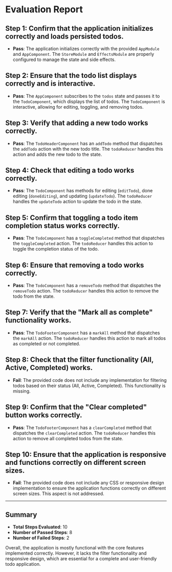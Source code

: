 # Evaluation Report

## Step 1: Confirm that the application initializes correctly and loads persisted todos.
- **Pass**: The application initializes correctly with the provided `AppModule` and `AppComponent`. The `StoreModule` and `EffectsModule` are properly configured to manage the state and side effects.

## Step 2: Ensure that the todo list displays correctly and is interactive.
- **Pass**: The `AppComponent` subscribes to the `todos` state and passes it to the `TodoComponent`, which displays the list of todos. The `TodoComponent` is interactive, allowing for editing, toggling, and removing todos.

## Step 3: Verify that adding a new todo works correctly.
- **Pass**: The `TodoHeaderComponent` has an `addTodo` method that dispatches the `addTodo` action with the new todo title. The `todoReducer` handles this action and adds the new todo to the state.

## Step 4: Check that editing a todo works correctly.
- **Pass**: The `TodoComponent` has methods for editing (`editTodo`), done editing (`doneEditing`), and updating (`updateTodo`). The `todoReducer` handles the `updateTodo` action to update the todo in the state.

## Step 5: Confirm that toggling a todo item completion status works correctly.
- **Pass**: The `TodoComponent` has a `toggleCompleted` method that dispatches the `toggleCompleted` action. The `todoReducer` handles this action to toggle the completion status of the todo.

## Step 6: Ensure that removing a todo works correctly.
- **Pass**: The `TodoComponent` has a `removeTodo` method that dispatches the `removeTodo` action. The `todoReducer` handles this action to remove the todo from the state.

## Step 7: Verify that the "Mark all as complete" functionality works.
- **Pass**: The `TodoFooterComponent` has a `markAll` method that dispatches the `markAll` action. The `todoReducer` handles this action to mark all todos as completed or not completed.

## Step 8: Check that the filter functionality (All, Active, Completed) works.
- **Fail**: The provided code does not include any implementation for filtering todos based on their status (All, Active, Completed). This functionality is missing.

## Step 9: Confirm that the "Clear completed" button works correctly.
- **Pass**: The `TodoFooterComponent` has a `clearCompleted` method that dispatches the `clearCompleted` action. The `todoReducer` handles this action to remove all completed todos from the state.

## Step 10: Ensure that the application is responsive and functions correctly on different screen sizes.
- **Fail**: The provided code does not include any CSS or responsive design implementation to ensure the application functions correctly on different screen sizes. This aspect is not addressed.

---

## Summary

- **Total Steps Evaluated**: 10
- **Number of Passed Steps**: 8
- **Number of Failed Steps**: 2

Overall, the application is mostly functional with the core features implemented correctly. However, it lacks the filter functionality and responsive design, which are essential for a complete and user-friendly todo application.